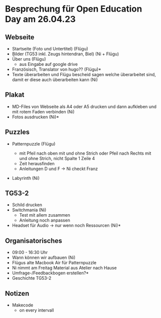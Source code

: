 # Besprechung für Open Education Day am 26.04.23


## Webseite
- Startseite (Foto und Untertitel) (Flügu)
- Bilder (TG53 inkl. Zeugs hintendran, Biel) (Ni + Flügu)
- Über uns (Flügu)
	- aus Eingabe auf google drive
- Französisch, Translator von hugo?? (Flügu)*
- Texte überarbeiten und Flügu bescheid sagen welche überarbeitet sind, damit er diese auch überarbeiten kann (Ni)



## Plakat
- MD-Files von Webseite als A4 oder A5 drucken und dann aufkleben und mit rotem Faden verbinden (Ni)
- Fotos ausdrucken (Ni)*



## Puzzles
- Patternpuzzle (Flügu)
	- mit Pfeil nach oben mit und ohne Strich oder Pfeil nach Rechts mit und ohne Strich, nicht Spalte 1 Zeile 4
	- Zeit herausfinden
	- Anleitungen D und F -> Ni checkt Franz

- Labyrinth (Ni)



## TG53-2
- Schild drucken
- Switchmania (Ni)
	- Test mit allem zusammen
	- Anleitung noch anpassen
- Headset für Audio -> nur wenn noch Ressourcen (Ni)*




## Organisatorisches
- 09:00 - 16:30 Uhr
- Wann können wir aufbauen (Ni)
- Flügus alte Macbook Air für Patternpuzzle
- Ni nimmt am Freitag Material aus Atelier nach Hause
- Umfrage-/Feedbackbogen erstellen?*
- Geschichte TG53-2 


## Notizen
- Makecode
	- on every intervall

